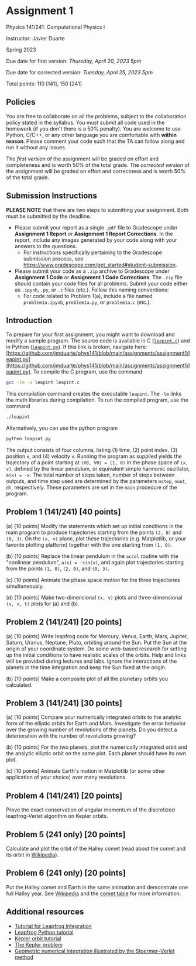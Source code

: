 # Assignment 1
Physics 141/241: Computational Physics I

Instructor: Javier Duarte

Spring 2023

Due date for first version: _Thursday, April 20, 2023 5pm_

Due date for corrected version: _Tuesday, April 25, 2023 5pm_

Total points: 110 [141], 150 [241]

## Policies
You are free to collaborate on all the problems, subject to the collaboration policy stated in the syllabus.
You must submit all code used in the homework (if you don't there is a 50% penalty).
You are welcome to use Python, C/C++, or any other language you are comfortable with **within reason**.
Please comment your code such that the TA can follow along and run it without any issues.

The *first version* of the assignment will be graded on effort and completeness and is worth 50% of the total grade.
The *corrected version* of the assignment will be graded on effort and correctness and is worth 50% of the total grade.


## Submission Instructions
**PLEASE NOTE** that there are two steps to submitting your assignment.
Both must be submitted by the deadline.

- Please submit your report as a single `.pdf` file to Gradescope under **Assignment 1 Report** or **Assignment 1 Report Corrections**.
In the report, include any images generated by your code along with your answers to the questions.
  - For instructions specifically pertaining to the Gradescope submission process, see https://www.gradescope.com/get_started#student-submission.
- Please submit your code as a `.zip` archive to Gradescope under **Assignment 1 Code** or **Assignment 1 Code Corrections**. The `.zip` file should contain your code files for all problems. Submit your code either as `.ipynb`, `.py`, or `.c` files (etc.). Follow this naming conventions:
  - For code related to Problem 1(a), include a file named `problem1a.ipynb`, `problem1a.py`, or `problem1a.c` (etc.).


## Introduction
To prepare for your first assignment, you might want to download and modify a sample program.
The source code is available in C ([`leapint.c`](leapint.c)) and in Python ([`leapint.py`](leapint.py)). 
If this link is broken, navigate here: [https://github.com/jmduarte/phys141/blob/main/assignments/assignment1/leapint.py](https://github.com/jmduarte/phys141/blob/main/assignments/assignment1/leapint.py).
To compile the C program, use the command

```bash
gcc -lm -o leapint leapint.c
```

This compilation command creates the executable `leapint`.
The `-lm` links the math libraries during compilation.
To run the compiled program, use the command

```bash
./leapint
```

Alternatively, you can use the python program
```bash
python leapint.py
```

The output consists of four columns, listing (1) time, (2) point index, (3) position `x`, and (4) velocity `v`.
Running the program as supplied yields the trajectory of a point starting at `(X0, V0) = (1, 0)` in the phase space of `(x, v)`, defined by the linear pendulum, or equivalent simple harmonic oscillator, `a(x) = -x`.
The total number of steps taken, number of steps between outputs, and time step used are determined by the parameters `mstep`, `nout`, `dt`, respectively.
These parameters are set in the `main` procedure of the program.

## Problem 1 (141/241) [40 points]
(a) [10 points] Modify the statements which set up initial conditions in the main program to produce trajectories starting from the points `(2, 0)` and `(0, 3)`.
On the `(x, v)` plane, plot these trajectories (e.g. Matplotlib, or your favorite plotting platform) together with the one starting from `(1, 0)`.

(b) [10 points] Replace the linear pendulum in the `accel` routine with the "nonlinear pendulum", `a(x) = -sin(x)`, and again plot trajectories starting from the points `(1, 0)`, `(2, 0)`, and `(0, 3)`. 

(c) [10 points] Animate the phase space motion for the three trajectories simultaneously.

(d) [10 points] Make two-dimensional `(x, v)` plots and three-dimensional `(x, v, t)` plots for (a) and (b).

## Problem 2 (141/241) [20 points]
(a) [10 points] Write leapfrog code for Mercury, Venus, Earth, Mars, Jupiter, Saturn, Uranus, Neptune, Pluto, orbiting around the Sun.
Put the Sun at the origin of your coordinate system.
Do some web-based research for setting up the initial conditions to have realistic scales of the orbits.
Help and links will be provided during lectures and labs.
Ignore the interactions of the planets in the time integration and keep the Sun fixed at the origin.

(b) [10 points] Make a composite plot of all the planetary orbits you calculated.

## Problem 3 (141/241) [30 points]
(a) [10 points] Compare your numerically integrated orbits to the analytic form of the elliptic orbits for Earth and Mars.
Investigate the error behavior over the growing number of revolutions of the planets.
Do you detect a deterioration with the number of revolutions growing?

(b) [10 points] For the two planets, plot the numerically integrated orbit and the analytic elliptic orbit on the same plot.
Each planet should have its own plot.

(c) [10 points] Animate Earth's motion in Matplotlib (or some other application of your choice) over many revolutions.

## Problem 4 (141/241) [20 points]
Prove the exact conservation of angular momentum of the discretized leapfrog-Verlet algorithm on Kepler orbits.

## Problem 5 (241 only) [20 points]
Calculate and plot the orbit of the Halley comet (read about the comet and its orbit in [Wikipedia](https://en.wikipedia.org/wiki/Halley%27s_Comet)).

## Problem 6 (241 only) [20 points]
Put the Halley comet and Earth in the same animation and demonstrate one full Halley year.
See [Wikipedia](https://en.wikipedia.org/wiki/Halley%27s_Comet) and the [comet table](https://en.wikipedia.org/wiki/List_of_numbered_comets) for more information.

## Additional resources
- [Tutorial for Leapfrog Integration](leapfrog.pdf)
- [Leapfrog Python tutorial](http://cvarin.github.io/CSci-Survival-Guide/leapfrog.html)
- [Kepler orbit tutorial](kepler.pdf)
- [The Kepler problem](kepler_py.pdf)
- [Geometric numerical integration illustrated by the Stoermer–Verlet method](stoermer-verlet.pdf)